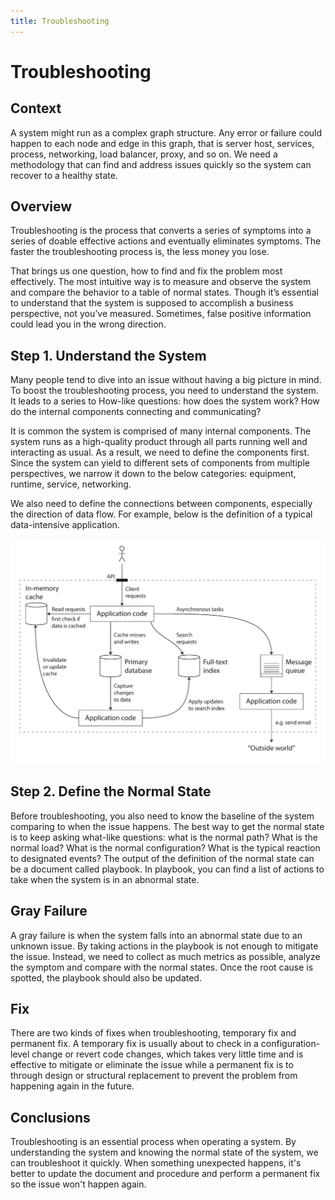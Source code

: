 ```yaml
---
title: Troubleshooting
---
```


# Troubleshooting

## Context

A system might run as a complex graph structure. Any error or failure could happen to each node and edge in this graph, that is server host, services, process, networking, load balancer, proxy, and so on. We need a methodology that can find and address issues quickly so the system can recover to a healthy state.

## Overview

Troubleshooting is the process that converts a series of symptoms into a series of doable effective actions and eventually eliminates symptoms. The faster the troubleshooting process is, the less money you lose.

That brings us one question, how to find and fix the problem most effectively. The most intuitive way is to measure and observe the system and compare the behavior to a table of normal states. Though it’s essential to understand that the system is supposed to accomplish a business perspective, not you’ve measured. Sometimes, false positive information could lead you in the wrong direction.


## Step 1. Understand the System

Many people tend to dive into an issue without having a big picture in mind. To boost the troubleshooting process, you need to understand the system. It leads to a series to How-like questions: how does the system work? How do the internal components connecting and communicating?

It is common the system is comprised of many internal components. The system runs as a high-quality product through all parts running well and interacting as usual. As a result, we need to define the components first. Since the system can yield to different sets of components from multiple perspectives, we narrow it down to the below categories: equipment, runtime, service, networking.

We also need to define the connections between components, especially the direction of data flow. For example, below is the definition of a typical data-intensive application.

![data intensive application](/static/images/data-intensive-app.png)

## Step 2. Define the Normal State

Before troubleshooting, you also need to know the baseline of the system comparing to when the issue happens. The best way to get the normal state is to keep asking what-like questions: what is the normal path? What is the normal load? What is the normal configuration? What is the typical reaction to designated events? The output of the definition of the normal state can be a document called playbook. In playbook, you can find a list of actions to take when the system is in an abnormal state.

## Gray Failure

A gray failure is when the system falls into an abnormal state due to an unknown issue.  By taking actions in the playbook is not enough to mitigate the issue. Instead, we need to collect as much metrics as possible, analyze the symptom and compare with the normal states. Once the root cause is spotted, the playbook should also be updated.

## Fix

There are two kinds of fixes when troubleshooting, temporary fix and permanent fix.  A temporary fix is usually about to check in a configuration-level change or revert code changes, which takes very little time and is effective to mitigate or eliminate the issue while a permanent fix is to through design or structural replacement to prevent the problem from happening again in the future.

## Conclusions

Troubleshooting is an essential process when operating a system. By understanding the system and knowing the normal state of the system, we can troubleshoot it quickly. When something unexpected happens, it's better to update the document and procedure and perform a permanent fix so the issue won't happen again.
